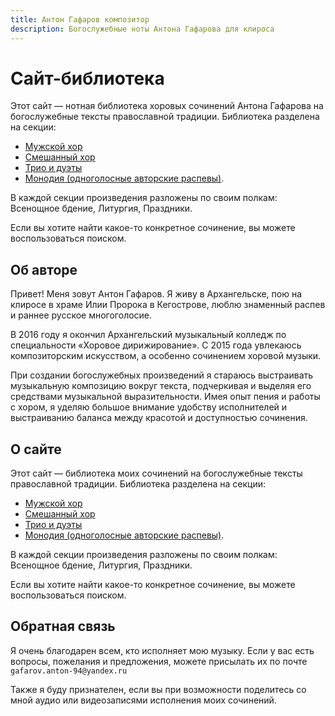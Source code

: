 ```yaml
---
title: Антон Гафаров композитор
description: Богослужебные ноты Антона Гафарова для клироса
---
```


# Сайт-библиотека

Этот сайт — нотная библиотека хоровых сочинений Антона Гафарова на богослужебные тексты православной традиции. Библиотека разделена на секции: 

* [Мужской хор](male-choir/index.md)
* [Смешанный хор](mixed-choir/index.md)
* [Трио и дуэты](trio/index.md)
* [Монодия (одноголосные авторские распевы)](solo/index.md). 

В каждой секции произведения разложены по своим полкам: Всенощное бдение, Литургия, Праздники. 

Если вы хотите найти какое-то конкретное сочинение, вы можете воспользоваться поиском.

## Об авторе

Привет! Меня зовут Антон Гафаров. Я живу в Архангельске, пою на клиросе в храме Илии Пророка в Кегострове, люблю знаменный распев и раннее русское многоголосие.

В 2016 году я окончил Архангельский музыкальный колледж по специальности «Хоровое дирижирование». С 2015 года увлекаюсь композиторским искусством, а особенно сочинением хоровой музыки. 

При создании богослужебных произведений я стараюсь выстраивать музыкальную композицию вокруг текста, подчеркивая и выделяя его средствами музыкальной выразительности. Имея опыт пения и работы с хором, я уделяю большое внимание удобству исполнителей и выстраиванию баланса между красотой и доступностью сочинения.

## О сайте

Этот сайт — библиотека моих сочинений на богослужебные тексты православной традиции. Библиотека разделена на секции: 

* [Мужской хор](male-choir/index.md)
* [Смешанный хор](mixed-choir/index.md)
* [Трио и дуэты](trio/index.md)
* [Монодия (одноголосные авторские распевы)](solo/index.md). 

В каждой секции произведения разложены по своим полкам: Всенощное бдение, Литургия, Праздники. 

Если вы хотите найти какое-то конкретное сочинение, вы можете воспользоваться поиском.

## Обратная связь

Я очень благодарен всем, кто исполняет мою музыку. Если у вас есть вопросы, пожелания и предложения, можете присылать их по почте `gafarov.anton-94@yandex.ru`

Также я буду признателен, если вы при возможности поделитесь со мной аудио или видеозаписями исполнения моих сочинений.

